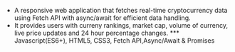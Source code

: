
  *  A responsive web application that fetches real-time cryptocurrency data using Fetch API with async/await for efficient data handling.
  * It provides users with curreny rankings, market cap, volume of currency, live price updates and 24 hour percentage changes.
  *** Javascript(ES6+), HTML5, CSS3, Fetch API,Async/Await & Promises
